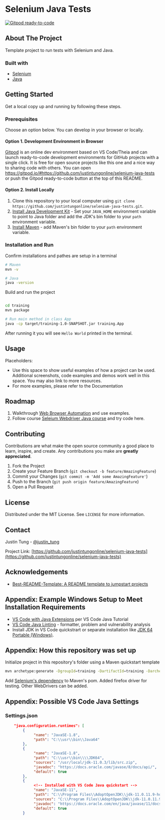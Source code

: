 # Selenium Java Tests

[![Gitpod ready-to-code](https://img.shields.io/badge/Gitpod-ready--to--code-blue?logo=gitpod)](https://gitpod.io/#https://github.com/justintungonline/selenium-java-tests)

## About The Project

Template project to run tests with Selenium and Java.

### Built with

- [Selenium](https://www.selenium.dev/)
- [Java](https://www.oracle.com/java/technologies/javase-downloads.html)

## Getting Started

Get a local copy up and running by following these steps.

### Prerequisites

Choose an option below. You can develop in your browser or locally.

#### Option 1. Development Environment in Browser

[Gitpod](https://www.gitpod.io/features) is an online dev environment based on VS Code/Theia and can launch ready-to-code development environments for GitHub projects with a single click. It is free for open source projects like this one and a nice way to sharing code with others. You can open <https://gitpod.io/#https://github.com/justintungonline/selenium-java-tests> or push the Gitpod ready-to-code button at the top of this README.

#### Option 2. Install Locally

1. Clone this repository to your local computer using `git clone https://github.com/justintungonline/selenium-java-tests.git`.
2. [Install Java Development Kit](https://www.oracle.com/java/technologies/javase-downloads.html) - Set your `JAVA_HOME` environment variable to point to Java folder and add the JDK's bin folder to your `path` environment variable.
3. [Install Maven](https://maven.apache.org/install.html) - add Maven's bin folder to your `path` environment variable.

### Installation and Run

Confirm installations and pathes are setup in a terminal

```sh
# Maven
mvn -v

# Java
java -version

```

Build and run the project

```sh

cd training
mvn package

# Run main method in class App
java -cp target/training-1.0-SNAPSHOT.jar training.App
```

After running it you will see `Hello World` printed in the terminal.

## Usage

Placeholders:

- Use this space to show useful examples of how a project can be used. Additional screenshots, code examples and demos work well in this space. You may also link to more resources.
- For more examples, please refer to the Documentation

## Roadmap

1. Walkthrough [Web Browser Automation](https://stackabuse.com/web-browser-automation-with-selenium-and-java/) and use examples.
2. Follow course [Seleium Webdriver Java course](https://github.com/angiejones/selenium-webdriver-java-course) and try code here.

## Contributing

Contributions are what make the open source community a good place to learn, inspire, and create. Any contributions you make are **greatly appreciated**.

1. Fork the Project
2. Create your Feature Branch (`git checkout -b feature/AmazingFeature`)
3. Commit your Changes (`git commit -m 'Add some AmazingFeature'`)
4. Push to the Branch (`git push origin feature/AmazingFeature`)
5. Open a Pull Request

## License

Distributed under the MIT License. See `LICENSE` for more information.

## Contact

Justin Tung - [@justin_tung](https://twitter.com/justin_tung/)

Project Link: [https://github.com/justintungonline/selenium-java-tests](https://github.com/justintungonline/selenium-java-tests)

## Acknowledgements

- [Best-README-Template: A README template to jumpstart projects](https://github.com/othneildrew/Best-README-Template/)

## Appendix: Example Windows Setup to Meet Installation Requirements

- [VS Code with Java Extensions](https://code.visualstudio.com/docs/java/java-tutorial) per VS Code Java Tutorial
- [VS Code Java Linting](https://code.visualstudio.com/docs/java/java-linting) - formatter, problem and vulnerability analysis
- Install JDK in VS Code quickstrart or separate installation like [JDK 64 Portable (Windows)](https://portableapps.com/apps/utilities/jdkportable64).

## Appendix: How this repository was set up

Initialize project in this repository's folder using a Maven quickstart template

```sh
mvn archetype:generate -DgroupId=training -DartifactId=training -DarchetypeArtifactId=maven-archetype-quickstart -DarchetypeVersion=1.4 -DinteractiveMode=false
```

Add [Selenium's dependency](https://www.selenium.dev/maven/) to Maven's pom. Added firefox driver for testing. Other  WebDrivers can be added.

## Appendix: Possible VS Code Java Settings

### Settings.json

```json
    "java.configuration.runtimes": [
        {
             "name": "JavaSE-1.8",
             "path": "C:\\usr\\bin\\Java64"
        },
        {
             "name": "JavaSE-1.8",
             "path": "C:\\usr\\bin\\\\JDK64",
             "sources": "/usr/local/jdk-11.0.3/lib/src.zip",
             "javadoc": "https://docs.oracle.com/javase/8/docs/api/",
             "default": true
        },
        {
             <!-- Installed with VS Code Java quickstart -->
             "name": "JavaSE-11",
             "path": "C:\\Program Files\\AdoptOpenJDK\\jdk-11.0.11.9-hotspot",
             "sources": "C:\\Program Files\\AdoptOpenJDK\\jdk-11.0.11.9-hotspot\\lib\\src.zip",
             "javadoc": "https://docs.oracle.com/en/java/javase/11/docs/api/",
             "default": true
        }
```
